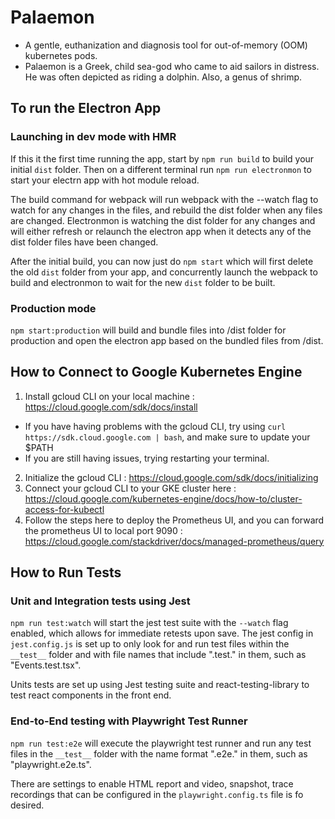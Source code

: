 # Palaemon

- A gentle, euthanization and diagnosis tool for out-of-memory (OOM) kubernetes pods. 
- Palaemon is a Greek, child sea-god who came to aid sailors in distress. He was often depicted as riding a dolphin. Also, a genus of shrimp.

## To run the Electron App
### Launching in dev mode with HMR
If this it the first time running the app, start by `npm run build` to build your initial `dist` folder. Then on a different terminal run `npm run electronmon` to start your electrn app with hot module reload. 

The build command for webpack will run webpack with the --watch flag to watch for any changes in the files, and rebuild the dist folder when any files are changed. Electronmon is watching the dist folder for any changes and will either refresh or relaunch the electron app when it detects any of the dist folder files have been changed.

After the initial build, you can now just do `npm start` which will first delete the old `dist` folder from your app, and concurrently launch the webpack to build and electronmon to wait for the new `dist` folder to be built.

### Production mode
`npm start:production` will build and bundle files into /dist folder for production and open the electron app based on the bundled files from /dist. 

## How to Connect to Google Kubernetes Engine

1. Install gcloud CLI on your local machine : https://cloud.google.com/sdk/docs/install
  - If you have having problems with the gcloud CLI, try using `curl https://sdk.cloud.google.com | bash`, and make sure to update your $PATH
  - If you are still having issues, trying restarting your terminal.
2. Initialize the gcloud CLI : https://cloud.google.com/sdk/docs/initializing
3. Connect your gcloud CLI to your GKE cluster here : https://cloud.google.com/kubernetes-engine/docs/how-to/cluster-access-for-kubectl
4. Follow the steps here to deploy the Prometheus UI, and you can forward the prometheus UI to local port 9090 : https://cloud.google.com/stackdriver/docs/managed-prometheus/query

## How to Run Tests
### Unit and Integration tests using Jest
`npm run test:watch` will start the jest test suite with the `--watch` flag enabled, which allows for immediate retests upon save. The jest config in `jest.config.js` is set up to only look for and run test files within the `__test__` folder and with file names that include ".test." in them, such as "Events.test.tsx". 

Units tests are set up using Jest testing suite and react-testing-library to test react components in the front end. 

### End-to-End testing with Playwright Test Runner
`npm run test:e2e` will execute the playwright test runner and run any test files in the `__test__` folder with the name format ".e2e." in them, such as "playwright.e2e.ts". 

There are settings to enable HTML report and video, snapshot, trace recordings that can be configured in the `playwright.config.ts` file is fo desired. 

